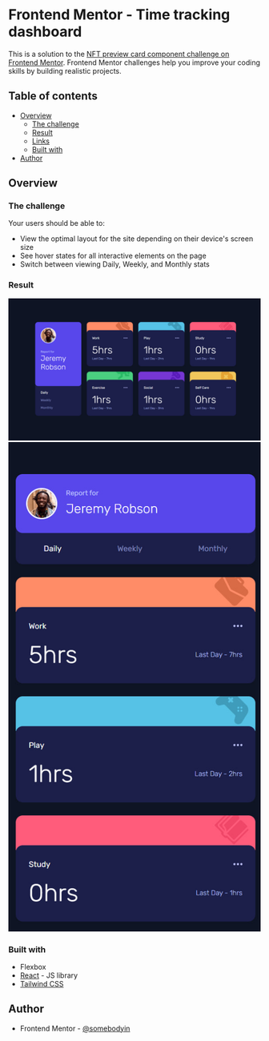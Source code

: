 # Frontend Mentor - Time tracking dashboard

This is a solution to the [NFT preview card component challenge on Frontend Mentor](https://www.frontendmentor.io/challenges/nft-preview-card-component-SbdUL_w0U). Frontend Mentor challenges help you improve your coding skills by building realistic projects. 

## Table of contents

- [Overview](#overview)
  - [The challenge](#the-challenge)
  - [Result](#result)
  - [Links](#links)
  - [Built with](#built-with)
- [Author](#author)

## Overview

### The challenge

Your users should be able to:

- View the optimal layout for the site depending on their device's screen size
- See hover states for all interactive elements on the page
- Switch between viewing Daily, Weekly, and Monthly stats

### Result

![](./preview/desktop-view.jpg)
![](./preview/mobile-view.jpg)

### Built with

- Flexbox
- [React](https://reactjs.org/) - JS library
- [Tailwind CSS](https://tailwindcss.com/)

## Author

- Frontend Mentor - [@somebodyin](https://www.frontendmentor.io/profile/somebodyin)
